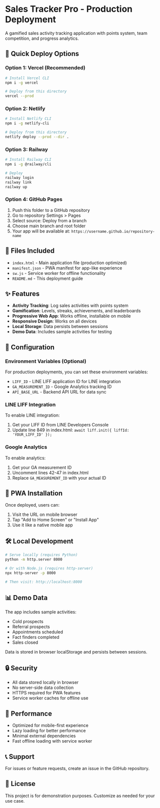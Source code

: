 # Sales Tracker Pro - Production Deployment

A gamified sales activity tracking application with points system, team competition, and progress analytics.

## 🚀 Quick Deploy Options

### Option 1: Vercel (Recommended)
```bash
# Install Vercel CLI
npm i -g vercel

# Deploy from this directory
vercel --prod
```

### Option 2: Netlify
```bash
# Install Netlify CLI
npm i -g netlify-cli

# Deploy from this directory
netlify deploy --prod --dir .
```

### Option 3: Railway
```bash
# Install Railway CLI
npm i -g @railway/cli

# Deploy
railway login
railway link
railway up
```

### Option 4: GitHub Pages
1. Push this folder to a GitHub repository
2. Go to repository Settings > Pages
3. Select source: Deploy from a branch
4. Choose main branch and root folder
5. Your app will be available at: `https://username.github.io/repository-name`

## 📁 Files Included

- `index.html` - Main application file (production optimized)
- `manifest.json` - PWA manifest for app-like experience
- `sw.js` - Service worker for offline functionality
- `README.md` - This deployment guide

## ✨ Features

- **Activity Tracking**: Log sales activities with points system
- **Gamification**: Levels, streaks, achievements, and leaderboards
- **Progressive Web App**: Works offline, installable on mobile
- **Responsive Design**: Works on all devices
- **Local Storage**: Data persists between sessions
- **Demo Data**: Includes sample activities for testing

## 🔧 Configuration

### Environment Variables (Optional)
For production deployments, you can set these environment variables:

- `LIFF_ID` - LINE LIFF application ID for LINE integration
- `GA_MEASUREMENT_ID` - Google Analytics tracking ID
- `API_BASE_URL` - Backend API URL for data sync

### LINE LIFF Integration
To enable LINE integration:
1. Get your LIFF ID from LINE Developers Console
2. Update line 849 in index.html: `await liff.init({ liffId: 'YOUR_LIFF_ID' });`

### Google Analytics
To enable analytics:
1. Get your GA measurement ID
2. Uncomment lines 42-47 in index.html
3. Replace `GA_MEASUREMENT_ID` with your actual ID

## 📱 PWA Installation

Once deployed, users can:
1. Visit the URL on mobile browser
2. Tap "Add to Home Screen" or "Install App"
3. Use it like a native mobile app

## 🛠 Local Development

```bash
# Serve locally (requires Python)
python -m http.server 8000

# Or with Node.js (requires http-server)
npx http-server -p 8000

# Then visit: http://localhost:8000
```

## 📊 Demo Data

The app includes sample activities:
- Cold prospects
- Referral prospects  
- Appointments scheduled
- Fact finders completed
- Sales closed

Data is stored in browser localStorage and persists between sessions.

## 🔒 Security

- All data stored locally in browser
- No server-side data collection
- HTTPS required for PWA features
- Service worker caches for offline use

## 🎯 Performance

- Optimized for mobile-first experience
- Lazy loading for better performance
- Minimal external dependencies
- Fast offline loading with service worker

## 📞 Support

For issues or feature requests, create an issue in the GitHub repository.

## 📄 License

This project is for demonstration purposes. Customize as needed for your use case.